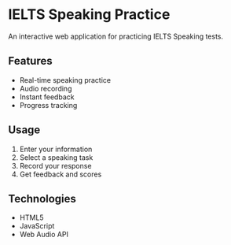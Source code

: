 # IELTS Speaking Practice

An interactive web application for practicing IELTS Speaking tests.

## Features
- Real-time speaking practice
- Audio recording
- Instant feedback
- Progress tracking

## Usage
1. Enter your information
2. Select a speaking task
3. Record your response
4. Get feedback and scores

## Technologies
- HTML5
- JavaScript
- Web Audio API
